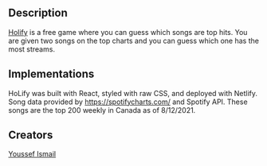 ## Description

<a href="https://">Holify</a> is a free game where you can guess which songs are top hits. You are given two songs on the top charts and you can guess which one has the most streams.

## Implementations

HoLify was built with React, styled with raw CSS, and deployed with Netlify. Song data provided by https://spotifycharts.com/ and Spotify API. These songs are the top 200 weekly in Canada as of 8/12/2021.

## Creators

<a href="https://www.linkedin.com/in/youssefismailuofa/">Youssef Ismail</a>
